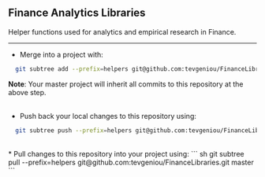## Finance  Analytics Libraries

Helper functions used for analytics and empirical research in Finance. 

***

* Merge into a project with:
``` sh
  git subtree add --prefix=helpers git@github.com:tevgeniou/FinanceLibraries.git master
```
  **Note**: Your master project will inherit all commits to this repository at the above step.  
<br>
* Push back your local changes to this repository using:
``` sh
  git subtree push --prefix=helpers git@github.com:tevgeniou/FinanceLibraries.git master
```
<br>
* Pull changes to this repository into your project using:
``` sh
  git subtree pull --prefix=helpers git@github.com:tevgeniou/FinanceLibraries.git master
```
